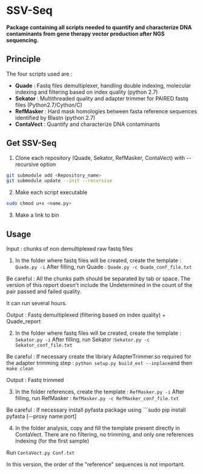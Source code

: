 # SSV-Seq

**Package containing all scripts needed to quantify and characterize DNA contaminants from gene therapy vector production after NGS sequencing.** 

## Principle

The four scripts used are : 

* **Quade** : Fastq files demultiplexer, handling double indexing, molecular indexing and filtering based on index quality (python 2.7)
* **Sekator** : Multithreaded quality and adapter trimmer for PAIRED fastq files (Python2.7/Cython/C)
* **RefMasker** : Hard mask homologies between fasta reference sequences identified by Blastn (python 2.7)
* **ContaVect** : Quantify and characterize DNA contaminants


## Get SSV-Seq 

1. Clone each repository (Quade, Sekator, RefMasker, ContaVect) with --recursive option
```bash
git submodule add <Repository_name> 
git submodule update --init --recursive 
```
2. Make each script executable 
```bash
sudo chmod u+x <name.py>
```
3. Make a link to bin 

## Usage 

Input : chunks of non demultiplexed raw fastq files 

1. In the folder where fastq files will be created, create the template : ```Quade.py -i```
After filling, run Quade : ```Quade.py -c Quade_conf_file.txt```

Be careful : All the chunks path should be separated by tab or space. 
The version of this report doesn't include the Undetermined in the count of the pair passed and failed quality.

It can run several hours.

Output : Fastq demultiplexed (filtering based on index quality) +  Quade_report 

2. In the folder where fastq files will be created, create the template : ```Sekator.py -i```
After filling, run Sekator :```Sekator.py -c Sekator_conf_file.txt```

Be careful : If necessary create the library AdapterTrimmer.so required for the adapter trimming step :
```python setup.py build_ext --inplace```and then ```make clean```

Output : Fastq trimmed

3. In the folder references, create the template : ```RefMasker.py -i```
After filling, run RefMasker : ```RefMasker.py -c RefMasker_conf_file.txt```

Be careful : If necessary install pyfasta package using ```sudo pip install pyfasta [--proxy name:port]

4. In the folder analysis, copy and fill the template present directly in ContaVect.
There are no filtering, no trimming, and only one references indexing (for the first sample)

Run ```ContaVect.py Conf.txt```

In this version, the order of the "reference" sequences is not important. 



